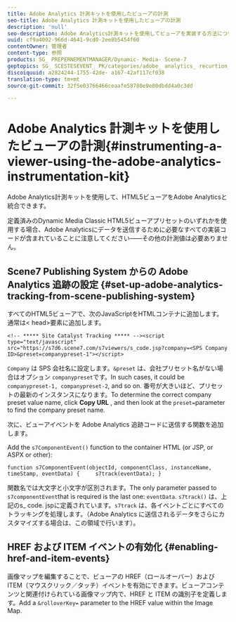 ```yaml
---
title: Adobe Analytics 計測キットを使用したビューアの計測
seo-title: Adobe Analytics 計測キットを使用したビューアの計測
description: 'null'
seo-description: Adobe Analytics計測キットを使用してビューアを実装する方法について説明します。
uuid: cf9a4002-966d-4641-9cd0-2ee8b5454f60
contentOwner: 管理者
content-type: 参照
products: SG_ PREPERNEMENTMANAGER/Dynamic- Media- Scene-7
geptopics: SG_ SCESTESEVENT_ PK/categories/adobe_ analytics_ recurtion_ kit
discoiquuid: a2824244-1755-42de- a167-42af117cf038
translation-type: tm+mt
source-git-commit: 32f5e03766466ceaafe58780e9e80dbdd4a0c3dd

---
```



# Adobe Analytics 計測キットを使用したビューアの計測{#instrumenting-a-viewer-using-the-adobe-analytics-instrumentation-kit}

Adobe Analytics計測キットを使用して、HTML5ビューアをAdobe Analyticsと統合できます。

定義済みのDynamic Media Classic HTML5ビューアプリセットのいずれかを使用する場合、Adobe Analyticsにデータを送信するために必要なすべての実装コードが含まれていることに注意してください——その他の計測値は必要ありません。

## Scene7 Publishing System からの Adobe Analytics 追跡の設定 {#set-up-adobe-analytics-tracking-from-scene-publishing-system}

すべてのHTML5ビューアで、次のJavaScriptをHTMLコンテナに追加します。通常は&lt; head&gt;要素に追加します。

```as3
<!-- ***** Site Catalyst Tracking ***** --><script type="text/javascript" src="https://s7d6.scene7.com/s7viewers/s_code.jsp?company=<SPS Company ID>&preset=companypreset-1"></script>
```

`Company` は SPS 会社名に設定します。`&preset` は、会社プリセット名がない場合はオプション `companypreset`です。In such cases, it could be `companypreset-1, companypreset-2`, and so on. 番号が大きいほど、プリセットの最新のインスタンスになります。To determine the correct company preset value name, click **Copy URL** , and then look at the `preset=`parameter to find the company preset name.

次に、ビューアイベントを Adobe Analytics 追跡コードに送信する関数を追加します。

Add the `s7ComponentEvent()` function to the container HTML (or JSP, or ASPX or other):

```as3
function s7ComponentEvent(objectId, componentClass, instanceName, timeStamp, eventData) {     s7track(eventData); }
```

関数名では大文字と小文字が区別されます。The only parameter passed to `s7componentEvent`that is required is the last one: `eventData`. `s7track()` は、上記のs_ code. jspに定義されています。`s7track` は、各イベントごとにすべてのトラッキングを処理します。（Adobe Analytics に送信されるデータをさらにカスタマイズする場合は、この領域で行います）。

## HREF および ITEM イベントの有効化 {#enabling-href-and-item-events}

画像マップを編集することで、ビューアの HREF（ロールオーバー）および ITEM（マウスクリック／タッチ）イベントを有効にできます。ビューアコンテンツと関連付けられている画像マップ内で、HREF と ITEM の識別子を定義します。Add a `&rolloverKey=` parameter to the HREF value within the Image Map.
